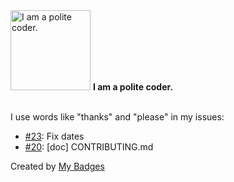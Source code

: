 <img src="https://my-badges.github.io/my-badges/polite-coder.png" alt="I am a polite coder." title="I am a polite coder." width="128">
<strong>I am a polite coder.</strong>
<br><br>

I use words like "thanks" and "please" in my issues:

- <a href="https://github.com/Azecko/rapport-de-stage/issues/23">#23</a>: Fix dates
- <a href="https://github.com/dwesh163/InputGame/issues/20">#20</a>: [doc] CONTRIBUTING.md


Created by <a href="https://github.com/my-badges/my-badges">My Badges</a>